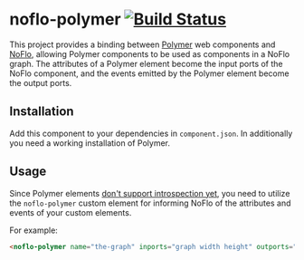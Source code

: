 # noflo-polymer [![Build Status](https://secure.travis-ci.org/noflo/noflo-polymer.png?branch=master)](http://travis-ci.org/noflo/noflo-polymer)

This project provides a binding between [Polymer](http://www.polymer-project.org/) web components and [NoFlo](http://noflojs.org/), allowing Polymer components to be used as components in a NoFlo graph. The attributes of a Polymer element become the input ports of the NoFlo component, and the events emitted by the Polymer element become the output ports.

## Installation

Add this component to your dependencies in `component.json`. In additionally you need a working installation of Polymer.

## Usage

Since Polymer elements [don't support introspection yet](https://github.com/Polymer/polymer/issues/336), you need to utilize the `noflo-polymer` custom element for informing NoFlo of the attributes and events of your custom elements.

For example:

```html
<noflo-polymer name="the-graph" inports="graph width height" outports="changed"></noflo-polymer>
```
